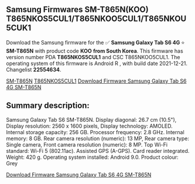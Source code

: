 <h2>Samsung Firmwares SM-T865N(KOO) T865NKOS5CUL1/T865NKOO5CUL1/T865NKOU5CUK1</h2>
Download the Samsung firmware for the ✅ <strong>Samsung Galaxy Tab S6 4G </strong> ⭐ <strong>SM-T865N</strong> with product code <strong>KOO</strong> <strong> from South Korea</strong>. This firmware has version number PDA <strong>T865NKOS5CUL1</strong> and CSC T865NKOO5CUL1. The operating system of this firmware is Android R , with build date 2021-12-21. Changelist <strong>22554634</strong>.


[SM-T865N](https://samfirm.shop/samsung/model/SM-T865N)
[T865NKOS5CUL1](https://samfirm.shop/samsung/pda/T865NKOS5CUL1)
[Download Firmware Samsung Galaxy Tab S6 4G SM-T865N](https://samfirm.shop/samsung/firmware/483648)
<h2>Summary description:</h2>
<p>Samsung Galaxy Tab S6 SM-T865N. Display diagonal: 26.7 cm (10.5"), Display resolution: 2560 x 1600 pixels, Display technology: AMOLED. Internal storage capacity: 256 GB. Processor frequency: 2.8 GHz. Internal memory: 8 GB. Rear camera resolution (numeric): 13 MP, Rear camera type: Single camera, Front camera resolution (numeric): 8 MP. Top Wi-Fi standard: Wi-Fi 5 (802.11ac). Assisted GPS (A-GPS). Card reader integrated. Weight: 420 g. Operating system installed: Android 9.0. Product colour: Grey</p>


[Download Firmware Samsung Galaxy Tab S6 4G SM-T865N](https://samfirm.shop/samsung/firmware/483648)
